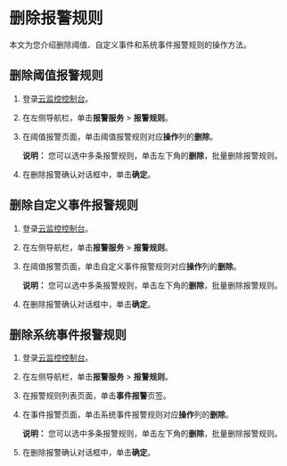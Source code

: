 # 删除报警规则

本文为您介绍删除阈值、自定义事件和系统事件报警规则的操作方法。

## 删除阈值报警规则

1.  登录[云监控控制台](https://cms-intl.console.aliyun.com)。

2.  在左侧导航栏，单击**报警服务** \> **报警规则**。

3.  在阈值报警页面，单击阈值报警规则对应**操作**列的**删除**。

    **说明：** 您可以选中多条报警规则，单击左下角的**删除**，批量删除报警规则。

4.  在删除报警确认对话框中，单击**确定**。


## 删除自定义事件报警规则

1.  登录[云监控控制台](https://cms-intl.console.aliyun.com)。

2.  在左侧导航栏，单击**报警服务** \> **报警规则**。

3.  在阈值报警页面，单击自定义事件报警规则对应**操作**列的**删除**。

    **说明：** 您可以选中多条报警规则，单击左下角的**删除**，批量删除报警规则。

4.  在删除报警确认对话框中，单击**确定**。


## 删除系统事件报警规则

1.  登录[云监控控制台](https://cms-intl.console.aliyun.com)。

2.  在左侧导航栏，单击**报警服务** \> **报警规则**。

3.  在报警规则列表页面，单击**事件报警**页签。

4.  在事件报警页面，单击系统事件报警规则对应**操作**列的**删除**。

    **说明：** 您可以选中多条报警规则，单击左下角的**删除**，批量删除报警规则。

5.  在删除报警确认对话框中，单击**确定**。


